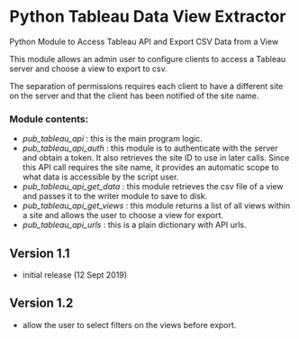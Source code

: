 # Python Tableau Data View Extractor
Python Module to Access Tableau API and Export CSV Data from a View

This module allows an admin user to configure clients to access a Tableau server and choose a view to export to csv.

The separation of permissions requires each client to have a different site on the server and that the client has been notified of the site name.

### Module contents:
* *pub_tableau_api* : this is the main program logic.
* *pub_tableau_api_auth* : this module is to authenticate with the server and obtain a token.  It also retrieves the site ID to use in later calls.  Since this API call requires the site name, it provides an automatic scope to what data is accessible by the script user.
* *pub_tableau_api_get_data* : this module retrieves the csv file of a view and passes it to the writer module to save to disk.
* *pub_tableau_api_get_views* : this module returns a list of all views within a site and allows the user to choose a view for export.
* *pub_tableau_api_urls* : this is a plain dictionary with API urls.

## Version 1.1
* initial release (12 Sept 2019)

## Version 1.2
* allow the user to select filters on the views before export.
